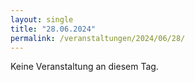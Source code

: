 ```yaml
---
layout: single
title: "28.06.2024"
permalink: /veranstaltungen/2024/06/28/
---
```


Keine Veranstaltung an diesem Tag.

